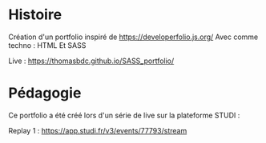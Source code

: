 # Histoire

Création d'un portfolio inspiré de https://developerfolio.js.org/
Avec comme techno : HTML Et SASS

Live : https://thomasbdc.github.io/SASS_portfolio/

# Pédagogie 

Ce portfolio a été créé lors d'un série de live sur la plateforme STUDI : 

Replay 1 : https://app.studi.fr/v3/events/77793/stream